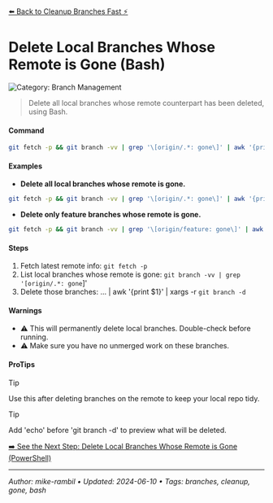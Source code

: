 [⬅️ Back to Cleanup Branches Fast ⚡](./cleanup-branches-fast.md)

# Delete Local Branches Whose Remote is Gone (Bash)


![Category: Branch Management](https://img.shields.io/badge/Category-Branch%20Management-blue)
> Delete all local branches whose remote counterpart has been deleted, using Bash.


#### Command
```sh
git fetch -p && git branch -vv | grep '\[origin/.*: gone\]' | awk '{print $1}' | xargs -r git branch -d
```

#### Examples
- **Delete all local branches whose remote is gone.**


```sh
git fetch -p && git branch -vv | grep '\[origin/.*: gone\]' | awk '{print $1}' | xargs -r git branch -d
```
- **Delete only feature branches whose remote is gone.**


```sh
git fetch -p && git branch -vv | grep '\[origin/feature: gone\]' | awk '{print $1}' | xargs -r git branch -d
```


#### Steps
1. Fetch latest remote info: `git fetch -p`
2. List local branches whose remote is gone: `git branch -vv | grep '[origin/.*: gone`]'
3. Delete those branches: ... | awk '{print $1}' | xargs -r `git branch -d`


#### Warnings
- ⚠️ This will permanently delete local branches. Double-check before running.
- ⚠️ Make sure you have no unmerged work on these branches.


#### ProTips
> [!TIP]
> Use this after deleting branches on the remote to keep your local repo tidy.

> [!TIP]
> Add 'echo' before 'git branch -d' to preview what will be deleted.



[➡️ See the Next Step: Delete Local Branches Whose Remote is Gone (PowerShell)](./delete-local-branches-whose-remote-is-gone-powershell.md)

---

_Author: mike-rambil • Updated: 2024-06-10 • Tags: branches, cleanup, gone, bash_
